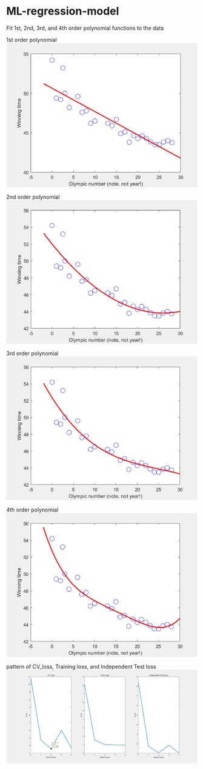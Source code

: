 # ML-regression-model

Fit 1st, 2nd, 3rd, and 4th order polynomial functions to the data</br>

1st order polynomial</br>
![](https://github.com/ansonyeoh/ML-regression-model/blob/master/raw/1st_order.png)  

2nd order polynomial</br>
![](https://github.com/ansonyeoh/ML-regression-model/blob/master/raw/2nd_order.png?raw=true)  

3rd order polynomial</br>
![](https://github.com/ansonyeoh/ML-regression-model/blob/master/raw/3rd_order.png?raw=true) 

4th order polynomial</br>
![](https://github.com/ansonyeoh/ML-regression-model/blob/master/raw/4th_order.png?raw=true) 

pattern of CV_loss, Training loss, and Independent Test loss
![](https://github.com/ansonyeoh/ML-regression-model/blob/master/raw/pattern.png?raw=true)
